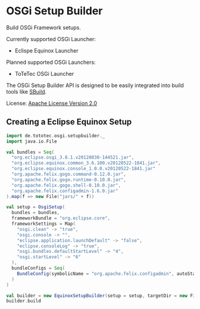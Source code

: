 OSGi Setup Builder
==================

Build OSGi Framework setups. 

Currently supported OSGi Launcher:
* Eclispe Equinox Launcher

Planned supported OSGi Launchers:
* ToTeTec OSGi Launcher

The OSGi Setup Builder API is designed to be easily integrated into build tools like [SBuild](http://sbuild.tototec.de).

License: [Apache License Version 2.0](http://www.apache.org/licenses/LICENSE-2.0.html)

Creating a Eclipse Equinox Setup
--------------------------------

```scala
import de.tototec.osgi.setupbuilder._
import java.io.File

val bundles = Seq(
  "org.eclipse.osgi_3.8.1.v20120830-144521.jar",
  "org.eclipse.equinox.common_3.6.100.v20120522-1841.jar",
  "org.eclipse.equinox.console_1.0.0.v20120522-1841.jar"
  "org.apache.felix.gogo.command-0.12.0.jar",
  "org.apache.felix.gogo.runtime-0.10.0.jar",
  "org.apache.felix.gogo.shell-0.10.0.jar",
  "org.apache.felix.configadmin-1.6.0.jar"
).map(f => new File("jars/" + f))

val setup = OsgiSetup(
  bundles = bundles, 
  frameworkBundle = "org.eclipse.core",
  frameworkSettings = Map(
    "osgi.clean" -> "true",
    "osgi.console -> "",
    "eclipse.application.launchDefault" -> "false",
    "eclipse.consoleLog" -> "true",
    "osgi.bundles.defaultStartLevel" -> "4",
    "osgi.startLevel" -> "6"
  ),
  bundleConfigs = Seq(
    BundleConfig(symbolicName = "org.apache.felix.configadmin", autoStart = true)
  )
)

val builder = new EquinoxSetupBuilder(setup = setup, targetDir = new File("target/equinox"))
builder.build
```
